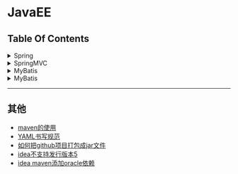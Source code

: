 JavaEE
==


## Table Of Contents
<details>
<summary>Spring</summary>

<details>
<summary>Spring入门</summary>

* [什么是Spring](spring/spring#什么是Spring)
* [idea创建spring工程](spring/spring#idea创建spring工程)
* [spring中的bean配置](spring/spring#spring中的bean配置)
    * [IOC容器(DI容器)](spring/spring#IOC容器DI容器)
    * [配置bean](spring/spring#配置bean)
        * [基于xml文件配置bean，即spring配置文件配置bean](spring/spring#基于xml文件配置bean即spring配置文件配置bean)
    * [spring IOC容器](spring/spring#spring-IOC容器)
    * [ApplicationContext](spring/spring#ApplicationContext)
    * [从IOC容器中获取bean实例](spring/spring#从IOC容器中获取bean实例)
    * [依赖注入的方式](spring/spring#依赖注入的方式)
    * [引用其他bean](spring/spring#引用其他bean)
    * [内部bean](spring/spring#内部bean)
    * [null值属性](spring/spring#null值属性)
    * [级联属性](spring/spring#级联属性)
    * [集合属性](spring/spring#集合属性)
    * [使用p命名空间](spring/spring#使用p命名空间)
    * [继承bean配置](spring/spring#继承bean配置)
    * [xml配置bean自动装配](spring/spring#xml配置bean自动装配)
    * [继承bean配置](spring/spring#继承bean配置)
    * [依赖bean配置](spring/spring#依赖bean配置)
    * [scope属性配置bean的作用域](spring/spring#scope属性配置bean的作用域)
    * [使用外部属性文件](spring/spring#使用外部属性文件)
    * [SpEL](spring/spring#SpEL)
* [IOC容器中的bean的生命周期方法](spring/spring#IOC容器中的bean的生命周期方法)
* [创建bean后置处理器](spring/spring#创建bean后置处理器)
* [通过注解扫描组件](spring/spring#通过注解扫描组件)
* [整合多个配置文件](spring/spring#整合多个配置文件)
</details>

* Spring AOP
    * [Spring AOP](spring/spring2#Spring-AOP)
    * [普通版AOP动态代理](spring/spring2#普通版AOP动态代理)
    * [AOP相关术语](spring/spring2#AOP相关术语)
    * [AspectJ](spring/spring2#AspectJ)
        * [启用AspectJ注解支持](spring/spring2#启用AspectJ注解支持)
        * [用AspectJ注解声明切面](spring/spring2#用AspectJ注解声明切面)
    * [AspectJ切入点表达式](spring/spring2#AspectJ切入点表达式)
    * [指定切面的优先级](spring/spring2#指定切面的优先级)
    * [基于xml配置声明切面](spring/spring2#基于xml配置声明切面)

* Spring对JDBC的支持
    * [JdbcTemplate](spring/spring3#JdbcTemplate)
        * [简化JdbcTemplate查询](spring/spring3#简化JdbcTemplate查询)
        * [注入JDBC模板配置](spring/spring3#注入JDBC模板配置)
        * [JdbcTemplate数据库操作](spring/spring3#JdbcTemplate数据库操作)
        * [在JdbcTemplate中使用具名参数](spring/spring3#在JdbcTemplate中使用具名参数)
        * [JdbcTemplate级联属性解决方法，重写RowMapper方法，见示例queryAllEmployees()](SpringMVC/springMVC4/src/com/java/curd/daoImpl/EmployeeDaoImpl.java)
    * [Spring对sql事务管理](spring/spring3#Spring对sql事务管理)
    * [用@Transactional注解声明式地管理事务](spring/spring3#用@Transactional注解声明式地管理事务)
        * [事务传播属性](spring/spring3#事务传播属性)
        * [事务隔离级别、异常回滚控制、readOnly指定事务是否为只读、事务超时控制](spring/spring3#事务隔离级别异常回滚控制readOnly指定事务是否为只读事务超时控制)
    * [xml配置声明式管理事务](spring/spring3#xml配置声明式管理事务)

* Spring与Hibernate整合
    * [环境要求](spring/spring4#环境要求)
    * [整合操作步骤](spring/spring4#整合操作步骤)

* [web中使用Spring](spring/spring5/README.md)

* Spring与Struts2整合
    * [整合目的](spring/spring6#整合目的)
    * [整合步骤](spring/spring6#整合步骤)
    * [整合的工作原理](spring/spring6#整合的工作原理)
</details>

<details>
<summary>SpringMVC</summary>

* [SpringMVC概述](readme/SpringMVC.md#SpringMVC概述)
* [SpringMVC的HelloWorld](readme/SpringMVC.md#SpringMVC的HelloWorld)
* [使用@RequestMapping映射请求路径](readme/SpringMVC.md#使用@RequestMapping映射请求路径)
    * [@RequestMapping属性params和headers支持简单的表达式](readme/SpringMVC.md#@RequestMapping属性params和headers支持简单的表达式)
    * [@RequestMapping可映射请求参数、请求方法或请求头](readme/SpringMVC.md#@RequestMapping可映射请求参数请求方法或请求头)
    * [@RequestMapping的path支持ant风格的匹配符](readme/SpringMVC.md#@RequestMapping的path支持ant风格的匹配符)
    * [@PathVariable获取路径变量(映射URL绑定的占位符)](readme/SpringMVC.md#@PathVariable获取路径变量映射URL绑定的占位符)
* [映射请求参数、请求头、Cookie](readme/SpringMVC.md#映射请求参数请求头Cookie)
    * [@RequestParam映射请求参数](readme/SpringMVC.md#@RequestParam映射请求参数)
    * [@RequestHeader映射请求头](readme/SpringMVC.md#@RequestHeader映射请求头)
    * [@CookieValue映射Cookie](readme/SpringMVC.md#@CookieValue映射Cookie)
* [使用POJO(bean)对象绑定请求参数值](readme/SpringMVC.md#使用POJObean对象绑定请求参数值)
* [使用Servlet API作为入参](readme/SpringMVC.md#使用Servlet-API作为入参)
* [处理模型数据](readme/SpringMVC.md#处理模型数据)
* [视图和视图解析器](readme/SpringMVC.md#视图和视图解析器)
    * [直接转发的页面](readme/SpringMVC.md#直接转发的页面)
    * [Excel视图](readme/SpringMVC.md#Excel视图)
    * [redirect302重定向和forward转发](readme/SpringMVC.md#redirect302重定向和forward转发)
* [REST](readme/SpringMVC.md#REST)
    * [REST特点](readme/SpringMVC.md#REST特点)
* [RESTful的CRUD](readme/SpringMVC.md#RESTful的CRUD)
    * [客户端如何用POST请求来转为PUT、DELETE请求](readme/SpringMVC.md#客户端如何用POST请求来转为PUTDELETE请求)
* [SpringMVC的form标签](readme/SpringMVC.md#SpringMVC的form标签)
* [处理静态资源](readme/SpringMVC.md#处理静态资源)
* [数据转换、数据格式化、数据校验](readme/SpringMVC.md#数据转换数据格式化数据校验)
    * [数据绑定流程](readme/SpringMVC.md#数据绑定流程)
    * [自定义数据类型转换](readme/SpringMVC.md#自定义数据类型转换)
    * [关于\<mvc:annotation-driven />](readme/SpringMVC.md#关于mvcannotation-driven-/)
    * [@InitBinder](readme/SpringMVC.md#@InitBinder)
    * [数据格式化](readme/SpringMVC.md#数据格式化)
        * [日期格式化](readme/SpringMVC.md#日期格式化)
    * [数值格式化](readme/SpringMVC.md#数值格式化)
    * [数据校验](readme/SpringMVC.md#数据校验)
    * [SpringMVC数据校验](readme/SpringMVC.md#SpringMVC数据校验)
    * [提示消息国际化](readme/SpringMVC.md#提示消息国际化)
* [HttpMessageConverter处理JSON](readme/SpringMVC.md#HttpMessageConverter处理JSON)
    * [JackSon处理JSON](readme/SpringMVC.md#JackSon处理JSON)
* [i18n国际化](readme/SpringMVC.md#i18n国际化)
    * [本地化解析器和本地化拦截器](readme/SpringMVC.md#本地化解析器和本地化拦截器)
* [文件的上传](readme/SpringMVC.md#文件的上传)
* [自定义拦截器](readme/SpringMVC.md#自定义拦截器)
* [异常处理](readme/SpringMVC.md#异常处理)
* [SpringMVC的运行流程](readme/SpringMVC.md#SpringMVC的运行流程)
* [Spring与SpringMVC整合](readme/SpringMVC.md#Spring与SpringMVC整合)
* [SpringMVC与Struts2对比](readme/SpringMVC.md#SpringMVC与Struts2对比)
</details>

<details>
<summary>MyBatis</summary>

* [MyBatis简介](readme/MyBatis.md#MyBatis简介)
* [MyBatis_HelloWorld工程](readme/MyBatis.md#MyBatis_HelloWorld工程)
* [MyBatis全局配置文件](readme/MyBatis.md#MyBatis全局配置文件)
    * [properties属性](readme/MyBatis.md#properties属性)
    * [settings设置](readme/MyBatis.md#settings设置)
    * [typeAliases类型别名](readme/MyBatis.md#typeAliases类型别名)
    * [typeHandlers类型处理器](readme/MyBatis.md#typeHandlers类型处理器)
        * [自定义类型处理器](readme/MyBatis.md#自定义类型处理器)
    * [plugins插件](readme/MyBatis.md#plugins插件)
    * [environments JDBC环境](readme/MyBatis.md#environments-JDBC环境)
    * [databaseIdProvider数据库厂商标识](readme/MyBatis.md#databaseIdProvider数据库厂商标识)
        * [MyBatis匹配规则数据库厂商规则](readme/MyBatis.md#MyBatis匹配规则数据库厂商规则)
    * [mappers](readme/MyBatis.md#mappers)
* [MyBatis映射文件](readme/MyBatis.md#MyBatis映射文件)
    * [mapper文件的增删改查](readme/MyBatis.md#mapper文件的增删改查)
        * [\<select>查询](readme/MyBatis.md#select查询)
        * [\<insert>插入记录](readme/MyBatis.md#insert插入记录)
        * [\<update>更新记录](readme/MyBatis.md#update更新记录)
        * [\<delete>删除记录](readme/MyBatis.md#delete删除记录)
    * [\#{key}与${key}获取参数异同](readme/MyBatis.md#{key}与{key}获取参数异同)
    * [参数传递](readme/MyBatis.md#参数传递)
    * [把查询结果集中的多条记录封装成一个list返回](readme/MyBatis.md#把查询结果集中的多条记录封装成一个list返回)
        * [把查询结果集中的多条记录封装成一个map返回](readme/MyBatis.md#把查询结果集中的多条记录封装成一个map返回)
    * [MyBatis解析dao接口参数方法的参封装成map的原理](./MyBatis解析dao接口参数方法的参封装成map的原理.md)
    * [查询结果集记录的字段与JavaBean对象属性的自动映射](readme/MyBatis.md#查询结果集记录的字段与JavaBean对象属性的自动映射)
    * [\<resultMap>自定义结果集映射规则](readme/MyBatis.md#resultMap自定义结果集映射规则)
    * [关联查询_\<resultMap>自定义结果集映射](readme/MyBatis.md#关联查询_resultMap自定义结果集映射)
        * [级联属性的封装映射](readme/MyBatis.md#级联属性的封装映射)
    * [关联查询_resultMap_<\association>分步查询](readme/MyBatis.md#关联查询_resultMap_association分步查询)
        * [resultMap_<\association>分步查询并按需查询(懒加载)](readme/MyBatis.md#resultMap_association分步查询并按需查询懒加载)
    * [resultMap_\<collection>集合类型的属性映射(嵌套结果集)](readme/MyBatis.md#resultMap_collection集合类型的属性映射嵌套结果集)
    * [resultMap_\<collection>分步查询及懒加载](readme/MyBatis.md#resultMap_collection分步查询及懒加载)
        * [resultMap_\<collection>分步查询并懒加载(按需加载)](readme/MyBatis.md#resultMap_collection分步查询并懒加载按需加载)
    * [resultMap_\<discriminator>鉴别器](readme/MyBatis.md#resultMap_discriminator鉴别器)
* [MyBatis Mapper动态SQL](readme/MyBatis.md#MyBatis-Mapper动态SQL)
    * [\<if>](readme/MyBatis.md#if)
    * [\<where>](readme/MyBatis.md#where)
    * [\<trim>自定义字符串截取规则](readme/MyBatis.md#trim自定义字符串截取规则)
    * [\<choose>_\<when>\<otherwise>分支选择](readme/MyBatis.md#choose_whenotherwise分支选择)
    * [\<set>与\<if>结合动态更新](readme/MyBatis.md#set与if结合动态更新)
    * [\<foreach>](readme/MyBatis.md#foreach)
    * [\<bind>绑定变量](readme/MyBatis.md#bind绑定变量)
    * [\<sql>抽取重用的sql片段,\<include>来引用它](readme/MyBatis.md#sql抽取重用的sql片段include来引用它)
    * [内置参数_parameter,_databaseId](readme/MyBatis.md#内置参数_parameter_databaseId)
* [MyBatis缓存机制](readme/MyBatis.md#MyBatis缓存机制)
    * [一级缓存](readme/MyBatis.md#一级缓存)
        * [一级缓存失效的情况](readme/MyBatis.md#一级缓存失效的情况)
    * [二级缓存](readme/MyBatis.md#二级缓存)
        * [二级缓存使用步骤](readme/MyBatis.md#二级缓存使用步骤)
    * [缓存有关设置](readme/MyBatis.md#缓存有关设置)
    * [整合第三方缓存](readme/MyBatis.md#整合第三方缓存)
* [MyBatis与Spring整合(ssm)](readme/MyBatis.md#MyBatis与Spring整合ssm)
* [MyBatis逆向工程](readme/MyBatis.md#MyBatis逆向工程)
    * [mybatis-generato使用步骤](readme/MyBatis.md#mybatis-generato使用步骤)
* [MyBatis工作原理](readme/MyBatis.md#MyBatis工作原理)
* [MyBatis插件开发](readme/MyBatis.md#MyBatis插件开发)
    * [mybatis插件开发步骤](readme/MyBatis.md#mybatis插件开发步骤)
    * [插件原理](readme/MyBatis.md#插件原理)
* [MyBatis其他](readme/MyBatis.md#MyBatis其他)
    * [PageHelper插件进行分页](readme/MyBatis.md#PageHelper插件进行分页)
    * [Oracle分页(调用存储过程and游标处理)](readme/MyBatis.md#Oracle分页调用存储过程and游标处理)
    * [批量操作](readme/MyBatis.md#批量操作)
    * [Spring,SpringMVC,Mybatis整合时批量执行](readme/MyBatis.md#SpringSpringMVCMybatis整合时批量执行)
    * [自定义TypeHandler](readme/MyBatis.md#自定义TypeHandler)
</details>

<details>
<summary>MyBatis</summary>

* [Mybatis-plus概述](readme/MybatisPlus.md#Mybatis-plus概述)
* [Spring集成Mybatis-plus步骤](readme/MybatisPlus.md#Spring集成Mybatis-plus步骤)
* [HelloWorld入门](readme/MybatisPlus.md#HelloWorld入门)
    * [通过CRUD](readme/MybatisPlus.md#通过CRUD)
        * [插入操作](readme/MybatisPlus.md#插入操作)
        * [更新操作](readme/MybatisPlus.md#更新操作)
        * [查询操作](readme/MybatisPlus.md#查询操作)
        * [删除操作](readme/MybatisPlus.md#删除操作)
* [Mybatis-plus启动时就注入SQL原理](readme/MybatisPlus.md#Mybatis-plus启动时就注入SQL原理)
* [条件构造器](readme/MybatisPlus.md#条件构造器)
    * [AbstractWrapper](readme/MybatisPlus.md#AbstractWrapper)
    * [QueryWrapper](readme/MybatisPlus.md#QueryWrapper)
    * [UpdateWrapper](readme/MybatisPlus.md#UpdateWrapper)
    * [LambdaQueryWrapper](readme/MybatisPlus.md#LambdaQueryWrapper)
* [ActiveRecord](readme/MybatisPlus.md#ActiveRecord)
    * [ActiveRecord模式的使用(AR模式)](readme/MybatisPlus.md#ActiveRecord模式的使用AR模式)
    * [AR模式的CRUD](readme/MybatisPlus.md#AR模式的CRUD)
* [代码生成器](readme/MybatisPlus.md#代码生成器)
    * [代码生成器依赖](readme/MybatisPlus.md#代码生成器依赖)
    * [MyBatis-plus代码生成器示例代码](readme/MybatisPlus.md#MyBatis-plus代码生成器示例代码)
* [插件](readme/MybatisPlus.md#插件)
    * [InnerInterceptor](readme/MybatisPlus.md#InnerInterceptor)
    * [MyBatis插件机制](readme/MybatisPlus.md#MyBatis插件机制)
    * [MyBatis插件原理](readme/MybatisPlus.md#MyBatis插件原理)
    * [分页插件](readme/MybatisPlus.md#分页插件)
    * [乐观锁插件](readme/MybatisPlus.md#乐观锁插件)
    * [防止全表更新与删除插件](readme/MybatisPlus.md#防止全表更新与删除插件)
    * [多租户插件](readme/MybatisPlus.md#多租户插件)
* [扩展](readme/MybatisPlus.md#扩展)
    * [执行SQL分析打印](readme/MybatisPlus.md#执行SQL分析打印)
    * [Sql注入器](readme/MybatisPlus.md#Sql注入器)
    * [逻辑删除](readme/MybatisPlus.md#逻辑删除)
    * [字段值自动填充功能](readme/MybatisPlus.md#字段值自动填充功能)
* [Oracle Sequence主键](readme/MybatisPlus.md#Oracle-Sequence主键)
* [MybatisX快速开发插件](readme/MybatisPlus.md#MybatisX快速开发插件)
</details>

***

## 其他
* [maven的使用](./readme/maven的使用.md)
* [YAML书写规范](./readme/YAML书写规范.md)
* [如何把github项目打包成jar文件](./readme/如何把github项目打包成jar文件.md)
* [idea不支持发行版本5](./readme/idea不支持发行版本5.md)
* [idea maven添加oracle依赖](./readme/idea_maven_添加_oracle依赖.md)